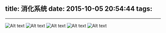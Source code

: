 title: 消化系统
date: 2015-10-05 20:54:44
tags:
---

---------------------------------------

![Alt text](/pocket-fkc-pages/images/cases/digest/1444037778697_1.jpeg)
![Alt text](/pocket-fkc-pages/images/cases/digest/1444037779951_5.jpeg)
![Alt text](/pocket-fkc-pages/images/cases/digest/1444037781509_12.jpeg)
![Alt text](/pocket-fkc-pages/images/cases/digest/1444037784807_48.jpeg)
![Alt text](/pocket-fkc-pages/images/cases/digest/1444037787219_68.jpeg)
